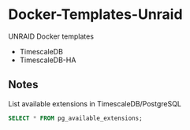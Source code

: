 # Docker-Templates-Unraid

UNRAID Docker templates

- TimescaleDB
- TimescaleDB-HA

## Notes

List available extensions in TimescaleDB/PostgreSQL

```sql
SELECT * FROM pg_available_extensions;
```
